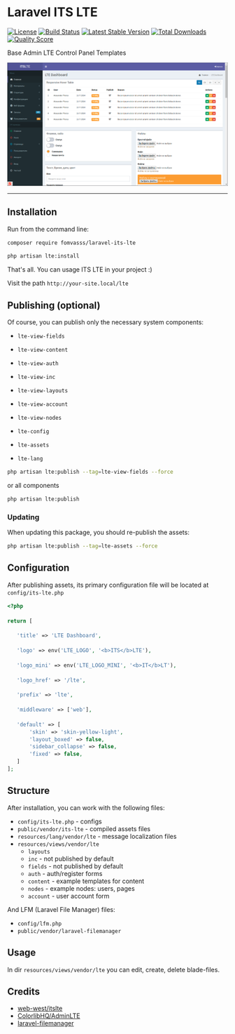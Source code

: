 # Laravel ITS LTE

[![License](https://img.shields.io/packagist/l/fomvasss/laravel-its-lte.svg?style=for-the-badge)](https://packagist.org/packages/fomvasss/laravel-its-lte)
[![Build Status](https://img.shields.io/github/stars/fomvasss/laravel-its-lte.svg?style=for-the-badge)](https://github.com/fomvasss/laravel-its-lte)
[![Latest Stable Version](https://img.shields.io/packagist/v/fomvasss/laravel-its-lte.svg?style=for-the-badge)](https://packagist.org/packages/fomvasss/laravel-its-lte)
[![Total Downloads](https://img.shields.io/packagist/dt/fomvasss/laravel-its-lte.svg?style=for-the-badge)](https://packagist.org/packages/fomvasss/laravel-its-lte)
[![Quality Score](https://img.shields.io/scrutinizer/g/fomvasss/laravel-its-lte.svg?style=for-the-badge)](https://scrutinizer-ci.com/g/fomvasss/laravel-its-lte)

Base Admin LTE Control Panel Templates

![screenshot](public/img/screen.png)

----------

## Installation

Run from the command line:

```bash
composer require fomvasss/laravel-its-lte
```

```bash
php artisan lte:install
```

That's all. You can usage ITS LTE in your project :) 

Visit the path `http://your-site.local/lte` 


## Publishing (optional)
Of course, you can publish only the necessary system components:
- `lte-view-fields`
- `lte-view-content`
- `lte-view-auth`
- `lte-view-inc`
- `lte-view-layouts`
- `lte-view-account`
- `lte-view-nodes`

- `lte-config`
- `lte-assets`
- `lte-lang`

```bash
php artisan lte:publish --tag=lte-view-fields --force
```
or all components
```bash
php artisan lte:publish
```

### Updating 
When updating this package, you should re-publish the assets:
```bash
php artisan lte:publish --tag=lte-assets --force
```

## Configuration
After publishing assets, its primary configuration file will be located at `config/its-lte.php`
```php
<?php

return [

   'title' => 'LTE Dashboard',
   
   'logo' => env('LTE_LOGO', '<b>ITS</b>LTE'),

   'logo_mini' => env('LTE_LOGO_MINI', '<b>IT</b>LT'),

   'logo_href' => '/lte',

   'prefix' => 'lte',

   'middleware' => ['web'],

   'default' => [
	   'skin' => 'skin-yellow-light',
	   'layout_boxed' => false,
	   'sidebar_collapse' => false,
	   'fixed' => false,
   ]
];
```

## Structure

After installation, you can work with the following files:

- `config/its-lte.php` - configs
- `public/vendor/its-lte` - compiled assets files
- `resources/lang/vendor/lte` - message localization files
- `resources/views/vendor/lte`
    - `layouts`
    - `inc` - not published by default
    - `fields` - not published by default
    - `auth` - auth/register forms
    - `content` - example templates for content
    - `nodes` - example nodes: users, pages
    - `account` - user account form
    
And LFM (Laravel File Manager) files:
- `config/lfm.php`
- `public/vendor/laravel-filemanager`

## Usage

In dir `resources/views/vendor/lte` you can edit, create, delete blade-files.

## Credits
- [web-west/itslte](https://github.com/web-west/itslte)
- [ColorlibHQ/AdminLTE](https://github.com/ColorlibHQ/AdminLTE)
- [laravel-filemanager](https://unisharp.github.io/laravel-filemanager/)
